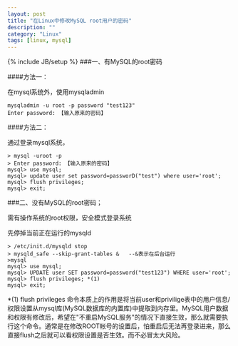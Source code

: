 ```yaml
---
layout: post
title: "在Linux中修改MySQL root用户的密码"
description: ""
category: "Linux"
tags: [linux, mysql]
---
```

{% include JB/setup %}
###一、有MySQL的root密码

<!-- more -->

####方法一：

在mysql系统外，使用mysqladmin

    mysqladmin -u root -p password "test123"
    Enter password: 【输入原来的密码】

####方法二：

通过登录mysql系统，

    > mysql -uroot -p
    > Enter password: 【输入原来的密码】
    mysql> use mysql;
    mysql> update user set password=passworD("test") where user='root';
    mysql> flush privileges;
    mysql> exit;      

###二、没有MySQL的root密码；

需有操作系统的root权限，安全模式登录系统

先停掉当前正在运行的mysqld

    > /etc/init.d/mysqld stop
    > mysqld_safe --skip-grant-tables &   --&表示在后台运行
    >mysql
    mysql> use mysql;
    mysql> UPDATE user SET password=password("test123") WHERE user='root';   
    mysql> flush privileges; *(1)
    mysql> exit;

*(1) flush privileges 命令本质上的作用是将当前user和privilige表中的用户信息/权限设置从mysql库(MySQL数据库的内置库)中提取到内存里。MySQL用户数据和权限有修改后，希望在"不重启MySQL服务"的情况下直接生效，那么就需要执行这个命令。通常是在修改ROOT帐号的设置后，怕重启后无法再登录进来，那么直接flush之后就可以看权限设置是否生效。而不必冒太大风险。
